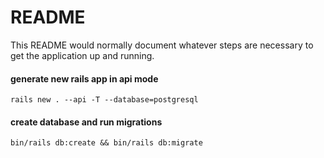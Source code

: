 # README

This README would normally document whatever steps are necessary to get the
application up and running.


#### generate new rails app in api mode 
```rails new . --api -T --database=postgresql```

#### create database and run migrations
```bin/rails db:create && bin/rails db:migrate```

